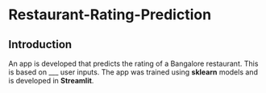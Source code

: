 # Restaurant-Rating-Prediction

## Introduction
An app is developed that predicts the rating of a Bangalore restaurant. This is based on ___ user inputs. The app was trained using <b>sklearn</b> models and 
is developed in <b>Streamlit</b>.

